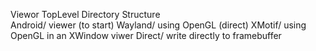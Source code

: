 Viewor
TopLevel Directory Structure   
Android/ viewer (to start) 
Wayland/ using OpenGL (direct)
XMotif/  using OpenGL in an XWindow viwer
Direct/  write directly to framebuffer
